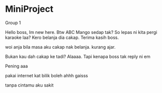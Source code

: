 # MiniProject
Group 1

Hello boss, Im new here. Btw ABC Mango sedap tak?
So lepas ni kita pergi karaoke laa? Kero belanja dia cakap.
Terima kasih boss.


woi anja bila masa aku cakap nak belanja. kurang ajar.


Bukan kau dah cakap ke tadi? Alaaaa. Tapi kenapa boss tak reply ni em


Pening aaa

pakai internet kat bilik boleh ahhh gaisss 

tanpa cintamu aku sakit
